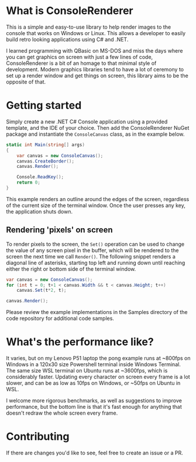 # What is ConsoleRenderer
This is a simple and easy-to-use library to help render images to the console that works on Windows or Linux. This allows a developer to easily build retro looking applications using C# and .NET.

I learned programming with QBasic on MS-DOS and miss the days where you can get graphics on screen with just a few lines of code, ConsoleRenderer is a bit of an homage to that minimal style of development. Modern graphics libraries tend to have a lot of ceremony to set up a render window and get things on screen, this library aims to be the opposite of that.

# Getting started
Simply create a new .NET C# Console application using a provided template, and the IDE of your choice. Then add the ConsoleRenderer NuGet package and instantiate the `ConsoleCanvas` class, as in the example below.
```csharp
static int Main(string[] args)
{
	var canvas = new ConsoleCanvas();
	canvas.CreateBorder();
	canvas.Render();

	Console.ReadKey();
	return 0;
}
```
This example renders an outline around the edges of the screen, regardless of the current size of the terminal window. Once the user presses any key, the application shuts down.

## Rendering 'pixels' on screen
To render pixels to the screen, the `Set()` operation can be used to change the value of any screen pixel in the buffer, which will be rendered to the screen the next time we call `Render()`. The following snippet renders a diagonal line of asterisks, starting top left and running down until reaching either the right or bottom side of the terminal window.
```csharp
var canvas = new ConsoleCanvas();
for (int t = 0; t+1 < canvas.Width && t < canvas.Height; t++)
	canvas.Set(t*2, t);

canvas.Render();
```

Please review the example implementations in the Samples directory of the code repository for additional code samples.

# What's the performance like?
It varies, but on my Lenovo P51 laptop the pong example runs at ~800fps on Windows in a 120x30 size Powershell terminal inside Windows Terminal. The same size WSL terminal on Ubuntu runs at ~3600fps, which is considerably faster. Updating every character on screen every frame is a lot slower, and can be as low as 10fps on Windows, or ~50fps on Ubuntu in WSL.

I welcome more rigorous benchmarks, as well as suggestions to improve performance, but the bottom line is that it's fast enough for anything that doesn't redraw the whole screen every frame.

# Contributing
If there are changes you'd like to see, feel free to create an issue or a PR.
